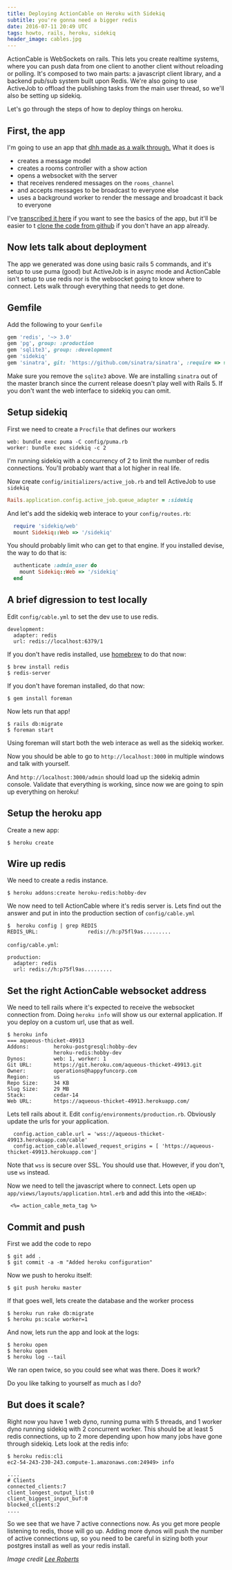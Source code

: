```yaml
---
title: Deploying ActionCable on Heroku with Sidekiq
subtitle: you're gonna need a bigger redis
date: 2016-07-11 20:49 UTC
tags: howto, rails, heroku, sidekiq
header_image: cables.jpg
---
```


ActionCable is WebSockets on rails.  This lets you create realtime systems, where you can push data from one client to another client without reloading or polling.  It's composed to two main parts: a javascript client library, and a backend pub/sub system built upon Redis.  We're also going to use ActiveJob to offload the publishing tasks from the main user thread, so we'll also be setting up sidekiq.

Let's go through the steps of how to deploy things on heroku.

## First, the app

I'm going to use an app that [dhh made as a walk through.](https://medium.com/@dhh/rails-5-action-cable-demo-8bba4ccfc55e#.q92qfr3c2)  What it does is

- creates a message model
- creates a rooms controller with a show action
- opens a websocket with the server
- that receives rendered messages on the `rooms_channel`
- and accepts messages to be broadcast to everyone else
- uses a background worker to render the message and broadcast it back to everyone

I've [transcribed it here](https://github.com/HappyFunCorp/actioncable_chatapp/blob/master/README.md) if you want to see the basics of the app, but it'll be easier to t [clone the code from github](https://github.com/HappyFunCorp/actioncable_chatapp) if you don't have an app already.

## Now lets talk about deployment

The app we generated was done using basic rails 5 commands, and it's setup to use puma (good) but ActiveJob is in async mode and ActionCable isn't setup to use redis nor is the websocket going to know where to connect.  Lets walk through everything that needs to get done.

## Gemfile

Add the following to your `Gemfile`

```rb
gem 'redis', '~> 3.0'
gem 'pg', group: :production
gem 'sqlite3', group: :development
gem 'sidekiq'
gem 'sinatra', git: 'https://github.com/sinatra/sinatra', :require => nil
```

Make sure you remove the `sqlite3` above.  We are installing `sinatra` out of the master branch since the current release doesn't play well with Rails 5.  If you don't want the web interface to sidekiq you can omit.

## Setup sidekiq

First we need to create a `Procfile` that defines our workers

```
web: bundle exec puma -C config/puma.rb
worker: bundle exec sidekiq -c 2
```

I'm running sidekiq with a concurrency of 2 to limit the number of redis connections.  You'll probably want that a lot higher in real life.

Now create `config/initializers/active_job.rb` and tell ActiveJob to use `sidekiq`

```rb
Rails.application.config.active_job.queue_adapter = :sidekiq
```

And let's add the sidekiq web interace to your `config/routes.rb`:

```rb
  require 'sidekiq/web'
  mount Sidekiq::Web => '/sidekiq'
```

You should probably limit who can get to that engine.  If you installed devise, the way to do that is:

```rb
  authenticate :admin_user do
    mount Sidekiq::Web => '/sidekiq'
  end
```

## A brief digression to test locally

Edit `config/cable.yml` to set the dev use to use redis.

```
development:
  adapter: redis
  url: redis://localhost:6379/1
```

If you don't have redis installed, use [homebrew](http://brew.sh) to do that now:

```
$ brew install redis
$ redis-server
```

If you don't have foreman installed, do that now:

```
$ gem install foreman
```

Now lets run that app!

```
$ rails db:migrate
$ foreman start
```

Using foreman will start both the web interace as well as the sidekiq worker.

Now you should be able to go to `http://localhost:3000` in multiple windows and talk with yourself.

And `http://localhost:3000/admin` should load up the sidekiq admin console.  Validate that everything is working, since now we are going to spin up everything on heroku!

## Setup the heroku app

Create a new app:

```
$ heroku create
```

## Wire up redis

We need to create a redis instance.

```
$ heroku addons:create heroku-redis:hobby-dev
```

We now need to tell ActionCable where it's redis server is.  Lets find out the answer and put in into the production section of `config/cable.yml`

```
$  heroku config | grep REDIS
REDIS_URL:                redis://h:p75fl9as.........
```

`config/cable.yml`:

```
production:
  adapter: redis
  url: redis://h:p75fl9as.........
```

## Set the right ActionCable websocket address

We need to tell rails where it's expected to receive the websocket connection from.  Doing `heroku info` will show us our external application.  If you deploy on a custom url, use that as well.

```
$ heroku info
=== aqueous-thicket-49913
Addons:        heroku-postgresql:hobby-dev
               heroku-redis:hobby-dev
Dynos:         web: 1, worker: 1
Git URL:       https://git.heroku.com/aqueous-thicket-49913.git
Owner:         operations@happyfuncorp.com
Region:        us
Repo Size:     34 KB
Slug Size:     29 MB
Stack:         cedar-14
Web URL:       https://aqueous-thicket-49913.herokuapp.com/
```

Lets tell rails about it.  Edit `config/environments/production.rb`.  Obviously update the urls for your application.

```
  config.action_cable.url = 'wss://aqueous-thicket-49913.herokuapp.com/cable'
  config.action_cable.allowed_request_origins = [ 'https://aqueous-thicket-49913.herokuapp.com']
```

Note that `wss` is secure over SSL.  You should use that.  However, if you don't, use `ws` instead.

Now we need to tell the javascript where to connect.  Lets open up `app/views/layouts/application.html.erb` and add this into the `<HEAD>`:

```
 <%= action_cable_meta_tag %>
```

## Commit and push

First we add the code to repo

```
$ git add .
$ git commit -a -m "Added heroku configuration"
```

Now we push to heroku itself:

```
$ git push heroku master
```

If that goes well, lets create the database and the worker process

```
$ heroku run rake db:migrate
$ heroku ps:scale worker=1
```

And now, lets run the app and look at the logs:

```
$ heroku open
$ heroku open
$ heroku log --tail
```

We ran open twice, so you could see what was there.  Does it work?

Do you like talking to yourself as much as I do?

## But does it scale?

Right now you have 1 web dyno, running puma with 5 threads, and 1 worker dyno running sidekiq with 2 concurrent worker.  This should be at least 5 redis connections, up to 2 more depending upon how many jobs have gone through sidekiq.  Lets look at the redis info:

```
$ heroku redis:cli
ec2-54-243-230-243.compute-1.amazonaws.com:24949> info

....
# Clients
connected_clients:7
client_longest_output_list:0
client_biggest_input_buf:0
blocked_clients:2
....
```

So we see that we have 7 active connections now.  As you get more people listening to redis, those will go up.  Adding more dynos will push the number of active connections up, so you need to be careful in sizing both your postgres install as well as your redis install.


_Image credit [Lee Roberts](https://www.flickr.com/photos/flintman45/15521201146/in/photolist-pDydmj-4EmYXp-5iGRcG-4KrLFJ-rjnz22-9Cpo2C-azDiP-adi58f-aSgSYP-7Uc2y7-bmGghk-a4pD4T-5wDbbf-a3zri3-7rDRMh-9Z3c6a-471ZjP-8qQ2fX-kYdZ28-9Z6fc9-9ap1TR-2nhNUA-93VFQa-76jVr-4Q3WXY-bbVhbt-9Z3ij2-kx5BP4-59LXDM-nnav37-eTfHYC-p3JqVp-k6dTdF-qxURpr-ay5db9-5vk21b-oC9hPd-n4bS2m-476583-pMvQCn-CffNFE-rbndpL-6QP35H-d1mxVf-9Wrx53-a1LCGS-d1mxZJ-9ugrWA-9XFZPm-46WZVf)_